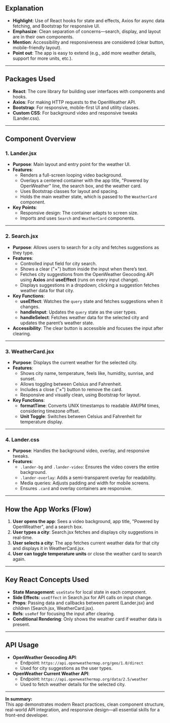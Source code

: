## **Explanation**

- **Highlight**: Use of React hooks for state and effects, Axios for async data fetching, and Bootstrap for responsive UI.
- **Emphasize**: Clean separation of concerns—search, display, and layout are in their own components.
- **Mention**: Accessibility and responsiveness are considered (clear button, mobile-friendly layout).
- **Point out**: The app is easy to extend (e.g., add more weather details, support for more units, etc.).

---

## **Packages Used**

- **React**: The core library for building user interfaces with components and hooks.
- **Axios**: For making HTTP requests to the OpenWeather API.
- **Bootstrap**: For responsive, mobile-first UI and utility classes.
- **Custom CSS**: For background video and responsive tweaks (Lander.css).

---

## **Component Overview**

### 1. **Lander.jsx**
- **Purpose**: Main layout and entry point for the weather UI.
- **Features**:
  - Renders a full-screen looping video background.
  - Overlays a centered container with the app title, "Powered by OpenWeather" line, the search box, and the weather card.
  - Uses Bootstrap classes for layout and spacing.
  - Holds the main weather state, which is passed to the `WeatherCard` component.
- **Key Points**:
  - Responsive design: The container adapts to screen size.
  - Imports and uses `Search` and `WeatherCard` components.

---

### 2. **Search.jsx**
- **Purpose**: Allows users to search for a city and fetches suggestions as they type.
- **Features**:
  - Controlled input field for city search.
  - Shows a clear ("×") button inside the input when there’s text.
  - Fetches city suggestions from the OpenWeather Geocoding API using **Axios** and **useEffect** (runs on every input change).
  - Displays suggestions in a dropdown; clicking a suggestion fetches weather data for that city.
- **Key Functions**:
  - **useEffect**: Watches the `query` state and fetches suggestions when it changes.
  - **handleInput**: Updates the `query` state as the user types.
  - **handleSelect**: Fetches weather data for the selected city and updates the parent’s weather state.
- **Accessibility**: The clear button is accessible and focuses the input after clearing.

---

### 3. **WeatherCard.jsx**
- **Purpose**: Displays the current weather for the selected city.
- **Features**:
  - Shows city name, temperature, feels like, humidity, sunrise, and sunset.
  - Allows toggling between Celsius and Fahrenheit.
  - Includes a close ("×") button to remove the card.
  - Responsive and visually clean, using Bootstrap for layout.
- **Key Functions**:
  - **formatTime**: Converts UNIX timestamps to readable AM/PM times, considering timezone offset.
  - **Unit Toggle**: Switches between Celsius and Fahrenheit for temperature display.

---

### 4. **Lander.css**
- **Purpose**: Handles the background video, overlay, and responsive tweaks.
- **Features**:
  - `.lander-bg` and `.lander-video`: Ensures the video covers the entire background.
  - `.lander-overlay`: Adds a semi-transparent overlay for readability.
  - Media queries: Adjusts padding and width for mobile screens.
  - Ensures `.card` and overlay containers are responsive.

---

## **How the App Works (Flow)**

1. **User opens the app**: Sees a video background, app title, "Powered by OpenWeather", and a search box.
2. **User types a city**: Search.jsx fetches and displays city suggestions in real-time.
3. **User selects a city**: The app fetches current weather data for that city and displays it in WeatherCard.jsx.
4. **User can toggle temperature units** or close the weather card to search again.

---

## **Key React Concepts Used**

- **State Management**: `useState` for local state in each component.
- **Side Effects**: `useEffect` in Search.jsx for API calls on input change.
- **Props**: Passing data and callbacks between parent (Lander.jsx) and children (Search.jsx, WeatherCard.jsx).
- **Refs**: `useRef` for focusing the input after clearing.
- **Conditional Rendering**: Only shows the weather card if weather data is present.

---

## **API Usage**

- **OpenWeather Geocoding API**:  
  - Endpoint: `https://api.openweathermap.org/geo/1.0/direct`
  - Used for city suggestions as the user types.
- **OpenWeather Current Weather API**:  
  - Endpoint: `https://api.openweathermap.org/data/2.5/weather`
  - Used to fetch weather details for the selected city.

---



**In summary:**  
This app demonstrates modern React practices, clean component structure, real-world API integration, and responsive design—all essential skills for a front-end developer.
